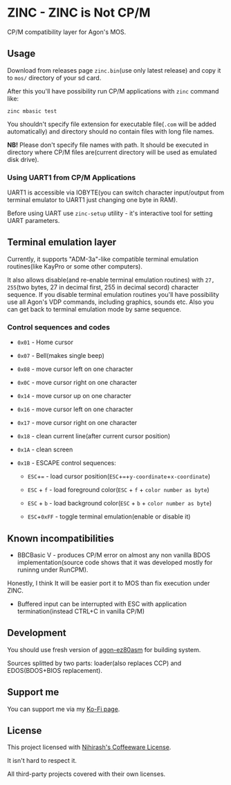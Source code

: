 ZINC - ZINC is Not CP/M
=======================

CP/M compatibility layer for Agon's MOS. 

## Usage

Download from releases page `zinc.bin`(use only latest release) and copy it to `mos/` directory of your sd card.

After this you'll have possibility run CP/M applications with `zinc` command like:

```
zinc mbasic test
```

You shouldn't specify file extension for executable file(`.com` will be added automatically) and directory should no contain files with long file names. 

**NB!** Please don't specify file names with path. It should be executed in directory where CP/M files are(current directory will be used as emulated disk drive).

### Using UART1 from CP/M Applications

UART1 is accessible via IOBYTE(you can switch character input/output from terminal emulator to UART1 just changing one byte in RAM). 

Before using UART use `zinc-setup` utility - it's interactive tool for setting UART parameters. 

## Terminal emulation layer

Currently, it supports "ADM-3a"-like compatible terminal emulation routines(like KayPro or some other computers). 

It also allows disable(and re-enable terminal emulation routines) with `27, 255`(two bytes, 27 in decimal first, 255 in decimal secord) character sequence. If you disable terminal emulation routines you'll have possibility use all Agon's VDP commands, including graphics, sounds etc. Also you can get back to terminal emulation mode by same sequence. 

### Control sequences and codes

 * `0x01` - Home cursor

 * `0x07` - Bell(makes single beep)

 * `0x08` - move cursor left on one character

 * `0x0C` - move cursor right on one character

 * `0x14` - move cursor up on one character

 * `0x16` - move cursor left on one character

 * `0x17` - move cursor right on one character

 * `0x18` - clean current line(after current cursor position)

 * `0x1A` - clean screen

 * `0x1B` - ESCAPE control sequences:
  
    - `ESC`+`=` - load cursor position(`ESC`+`=`+`y-coordinate`+`x-coordinate`)

    - `ESC` + `f` - load foreground color(`ESC` + `f` + `color number as byte`)

    - `ESC` + `b` - load background color(`ESC` + `b` + `color number as byte`)
    
    - `ESC`+`0xFF` - toggle terminal emulation(enable or disable it)

## Known incompatibilities 

 * BBCBasic V - produces CP/M error on almost any non vanilla BDOS implementation(source code shows that it was developed mostly for runinng under RunCPM). 
  
  Honestly, I think It will be easier port it to MOS than fix execution under ZINC.

 * Buffered input can be interrupted with ESC with application termination(instead CTRL+C in vanilla CP/M)

## Development

You should use fresh version of [agon-ez80asm](https://github.com/envenomator/agon-ez80asm) for building system.

Sources splitted by two parts: loader(also replaces CCP) and EDOS(BDOS+BIOS replacement).

## Support me

You can support me via my [Ko-Fi page](https://ko-fi.com/nihirash).

## License

This project licensed with [Nihirash's Coffeeware License](LICENSE). 

It isn't hard to respect it.

All third-party projects covered with their own licenses.